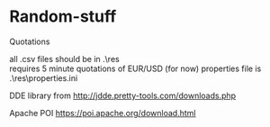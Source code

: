 # Random-stuff
Quotations

all .csv files should be in .\res\
requires 5 minute quotations of EUR/USD (for now)
properties file is .\res\properties.ini

DDE library from 
http://jdde.pretty-tools.com/downloads.php

Apache POI 
https://poi.apache.org/download.html
